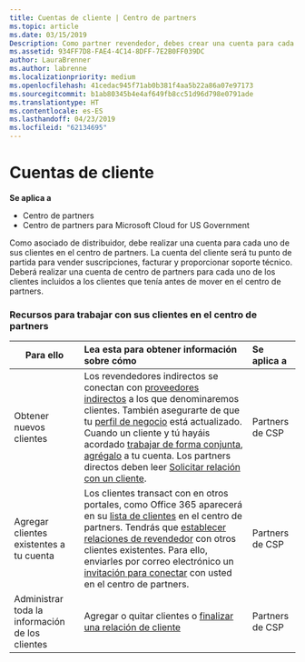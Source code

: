 ```yaml
---
title: Cuentas de cliente | Centro de partners
ms.topic: article
ms.date: 03/15/2019
Description: Como partner revendedor, debes crear una cuenta para cada uno de tus clientes en el Centro de partners. La cuenta del cliente será tu punto de partida para vender suscripciones, facturar y proporcionar soporte técnico.
ms.assetid: 934FF7D8-FAE4-4C14-8DFF-7E2B0FF039DC
author: LauraBrenner
ms.author: labrenne
ms.localizationpriority: medium
ms.openlocfilehash: 41cedac945f71ab0b381f4aa5b22a86a07e97173
ms.sourcegitcommit: b1ab80345b4e4af649fb8cc51d96d798e0791ade
ms.translationtype: HT
ms.contentlocale: es-ES
ms.lasthandoff: 04/23/2019
ms.locfileid: "62134695"
---
```

# <a name="customer-accounts"></a>Cuentas de cliente

**Se aplica a**

-  Centro de partners
-  Centro de partners para Microsoft Cloud for US Government


Como asociado de distribuidor, debe realizar una cuenta para cada uno de sus clientes en el centro de partners. La cuenta del cliente será tu punto de partida para vender suscripciones, facturar y proporcionar soporte técnico. Deberá realizar una cuenta de centro de partners para cada uno de los clientes incluidos a los clientes que tenía antes de mover en el centro de partners.

### <a name="resources-for-working-with-your-customers-on-the-partner-center"></a>Recursos para trabajar con sus clientes en el centro de partners

|**Para ello**   |**Lea esta para obtener información sobre cómo**   |**Se aplica a**|
|-----------------|:----------------------------|:--------------|
|Obtener nuevos clientes|Los revendedores indirectos se conectan con [proveedores indirectos](indirect-reseller-tasks-in-partner-center.md) a los que denominaremos clientes. También asegurarte de que tu [perfil de negocio](create-a-marketing-profile.md) está actualizado. Cuando un cliente y tú hayáis acordado [trabajar de forma conjunta](responding-to-referrals.md), [agrégalo](add-a-new-customer.md) a tu cuenta. Los partners directos deben leer [ Solicitar relación con un cliente](request-a-relationship-with-a-customer.md).|Partners de CSP|
|Agregar clientes existentes a tu cuenta   | Los clientes transact con en otros portales, como Office 365 aparecerá en su [lista de clientes](see-your-customer-list.md) en el centro de partners. Tendrás que [establecer relaciones de revendedor](indirect-reseller-tasks-in-partner-center.md) con otros clientes existentes. Para ello, enviarles por correo electrónico un [invitación para conectar](responding-to-referrals.md) con usted en el centro de partners.   | Partners de CSP   |
|Administrar toda la información de los clientes   | Agregar o quitar clientes o [finalizar una relación de cliente](remove-a-relationship.md)|   Partners de CSP |